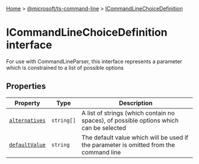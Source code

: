 [Home](./index) &gt; [@microsoft/ts-command-line](./ts-command-line.md) &gt; [ICommandLineChoiceDefinition](./ts-command-line.icommandlinechoicedefinition.md)

# ICommandLineChoiceDefinition interface

For use with CommandLineParser, this interface represents a parameter which is constrained to a list of possible options

## Properties

|  Property | Type | Description |
|  --- | --- | --- |
|  [`alternatives`](./ts-command-line.icommandlinechoicedefinition.alternatives.md) | `string[]` | A list of strings (which contain no spaces), of possible options which can be selected |
|  [`defaultValue`](./ts-command-line.icommandlinechoicedefinition.defaultvalue.md) | `string` | The default value which will be used if the parameter is omitted from the command line |

